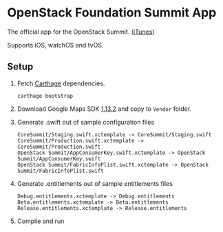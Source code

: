 # OpenStack Foundation Summit App

The official app for the OpenStack Summit. ([iTunes](https://itunes.apple.com/us/app/openstack-foundation-summit/id1071261846?mt=8))

Supports iOS, watchOS and tvOS.

## Setup

1. Fetch [Carthage](https://github.com/Carthage/Carthage) dependencies.

	```
	carthage bootstrap
	```
2. Download Google Maps SDK [1.13.2](https://www.gstatic.com/cpdc/aa3052925ceeea2d-GoogleMaps-1.13.2.tar.gz) and copy to `Vendor` folder.

3. Generate .swift out of sample configuration files

	```
	CoreSummit/Staging.swift.xctemplate -> CoreSummit/Staging.swift
	CoreSummit/Production.swift.xctemplate -> CoreSummit/Production.swift
	OpenStack Summit/AppConsumerKey.swift.xctemplate -> OpenStack Summit/AppConsumerKey.swift
	OpenStack Summit/FabricInfoPlist.swift.xctemplate -> OpenStack Summit/FabricInfoPlist.swift
	```

3. Generate .entitlements out of sample entitlements files

	```
	Debug.entitlements.xctemplate -> Debug.entitlements
	Beta.entitlements.xctemplate -> Beta.entitlements
	Release.entitlements.xctemplate -> Release.entitlements
	```
4. Compile and run
